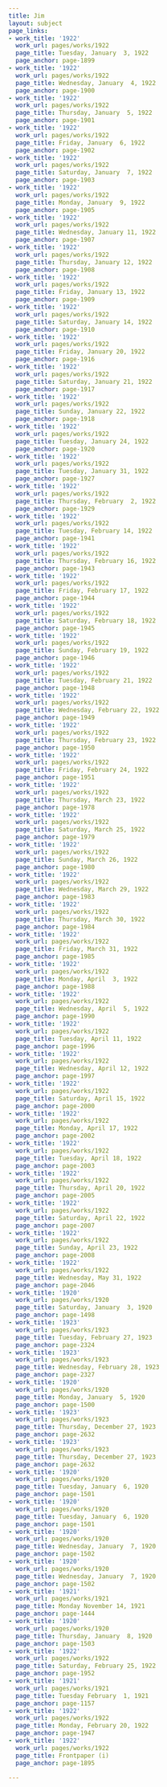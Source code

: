 ```yaml
---
title: Jim
layout: subject
page_links:
- work_title: '1922'
  work_url: pages/works/1922
  page_title: Tuesday, January  3, 1922
  page_anchor: page-1899
- work_title: '1922'
  work_url: pages/works/1922
  page_title: Wednesday, January  4, 1922
  page_anchor: page-1900
- work_title: '1922'
  work_url: pages/works/1922
  page_title: Thursday, January  5, 1922
  page_anchor: page-1901
- work_title: '1922'
  work_url: pages/works/1922
  page_title: Friday, January  6, 1922
  page_anchor: page-1902
- work_title: '1922'
  work_url: pages/works/1922
  page_title: Saturday, January  7, 1922
  page_anchor: page-1903
- work_title: '1922'
  work_url: pages/works/1922
  page_title: Monday, January  9, 1922
  page_anchor: page-1905
- work_title: '1922'
  work_url: pages/works/1922
  page_title: Wednesday, January 11, 1922
  page_anchor: page-1907
- work_title: '1922'
  work_url: pages/works/1922
  page_title: Thursday, January 12, 1922
  page_anchor: page-1908
- work_title: '1922'
  work_url: pages/works/1922
  page_title: Friday, January 13, 1922
  page_anchor: page-1909
- work_title: '1922'
  work_url: pages/works/1922
  page_title: Saturday, January 14, 1922
  page_anchor: page-1910
- work_title: '1922'
  work_url: pages/works/1922
  page_title: Friday, January 20, 1922
  page_anchor: page-1916
- work_title: '1922'
  work_url: pages/works/1922
  page_title: Saturday, January 21, 1922
  page_anchor: page-1917
- work_title: '1922'
  work_url: pages/works/1922
  page_title: Sunday, January 22, 1922
  page_anchor: page-1918
- work_title: '1922'
  work_url: pages/works/1922
  page_title: Tuesday, January 24, 1922
  page_anchor: page-1920
- work_title: '1922'
  work_url: pages/works/1922
  page_title: Tuesday, January 31, 1922
  page_anchor: page-1927
- work_title: '1922'
  work_url: pages/works/1922
  page_title: Thursday, February  2, 1922
  page_anchor: page-1929
- work_title: '1922'
  work_url: pages/works/1922
  page_title: Tuesday, February 14, 1922
  page_anchor: page-1941
- work_title: '1922'
  work_url: pages/works/1922
  page_title: Thursday, February 16, 1922
  page_anchor: page-1943
- work_title: '1922'
  work_url: pages/works/1922
  page_title: Friday, February 17, 1922
  page_anchor: page-1944
- work_title: '1922'
  work_url: pages/works/1922
  page_title: Saturday, February 18, 1922
  page_anchor: page-1945
- work_title: '1922'
  work_url: pages/works/1922
  page_title: Sunday, February 19, 1922
  page_anchor: page-1946
- work_title: '1922'
  work_url: pages/works/1922
  page_title: Tuesday, February 21, 1922
  page_anchor: page-1948
- work_title: '1922'
  work_url: pages/works/1922
  page_title: Wednesday, February 22, 1922
  page_anchor: page-1949
- work_title: '1922'
  work_url: pages/works/1922
  page_title: Thursday, February 23, 1922
  page_anchor: page-1950
- work_title: '1922'
  work_url: pages/works/1922
  page_title: Friday, February 24, 1922
  page_anchor: page-1951
- work_title: '1922'
  work_url: pages/works/1922
  page_title: Thursday, March 23, 1922
  page_anchor: page-1978
- work_title: '1922'
  work_url: pages/works/1922
  page_title: Saturday, March 25, 1922
  page_anchor: page-1979
- work_title: '1922'
  work_url: pages/works/1922
  page_title: Sunday, March 26, 1922
  page_anchor: page-1980
- work_title: '1922'
  work_url: pages/works/1922
  page_title: Wednesday, March 29, 1922
  page_anchor: page-1983
- work_title: '1922'
  work_url: pages/works/1922
  page_title: Thursday, March 30, 1922
  page_anchor: page-1984
- work_title: '1922'
  work_url: pages/works/1922
  page_title: Friday, March 31, 1922
  page_anchor: page-1985
- work_title: '1922'
  work_url: pages/works/1922
  page_title: Monday, April  3, 1922
  page_anchor: page-1988
- work_title: '1922'
  work_url: pages/works/1922
  page_title: Wednesday, April  5, 1922
  page_anchor: page-1990
- work_title: '1922'
  work_url: pages/works/1922
  page_title: Tuesday, April 11, 1922
  page_anchor: page-1996
- work_title: '1922'
  work_url: pages/works/1922
  page_title: Wednesday, April 12, 1922
  page_anchor: page-1997
- work_title: '1922'
  work_url: pages/works/1922
  page_title: Saturday, April 15, 1922
  page_anchor: page-2000
- work_title: '1922'
  work_url: pages/works/1922
  page_title: Monday, April 17, 1922
  page_anchor: page-2002
- work_title: '1922'
  work_url: pages/works/1922
  page_title: Tuesday, April 18, 1922
  page_anchor: page-2003
- work_title: '1922'
  work_url: pages/works/1922
  page_title: Thursday, April 20, 1922
  page_anchor: page-2005
- work_title: '1922'
  work_url: pages/works/1922
  page_title: Saturday, April 22, 1922
  page_anchor: page-2007
- work_title: '1922'
  work_url: pages/works/1922
  page_title: Sunday, April 23, 1922
  page_anchor: page-2008
- work_title: '1922'
  work_url: pages/works/1922
  page_title: Wednesday, May 31, 1922
  page_anchor: page-2046
- work_title: '1920'
  work_url: pages/works/1920
  page_title: Saturday, January  3, 1920
  page_anchor: page-1498
- work_title: '1923'
  work_url: pages/works/1923
  page_title: Tuesday, February 27, 1923
  page_anchor: page-2324
- work_title: '1923'
  work_url: pages/works/1923
  page_title: Wednesday, February 28, 1923
  page_anchor: page-2327
- work_title: '1920'
  work_url: pages/works/1920
  page_title: Monday, January  5, 1920
  page_anchor: page-1500
- work_title: '1923'
  work_url: pages/works/1923
  page_title: Thursday, December 27, 1923
  page_anchor: page-2632
- work_title: '1923'
  work_url: pages/works/1923
  page_title: Thursday, December 27, 1923
  page_anchor: page-2632
- work_title: '1920'
  work_url: pages/works/1920
  page_title: Tuesday, January  6, 1920
  page_anchor: page-1501
- work_title: '1920'
  work_url: pages/works/1920
  page_title: Tuesday, January  6, 1920
  page_anchor: page-1501
- work_title: '1920'
  work_url: pages/works/1920
  page_title: Wednesday, January  7, 1920
  page_anchor: page-1502
- work_title: '1920'
  work_url: pages/works/1920
  page_title: Wednesday, January  7, 1920
  page_anchor: page-1502
- work_title: '1921'
  work_url: pages/works/1921
  page_title: Monday November 14, 1921
  page_anchor: page-1444
- work_title: '1920'
  work_url: pages/works/1920
  page_title: Thursday, January  8, 1920
  page_anchor: page-1503
- work_title: '1922'
  work_url: pages/works/1922
  page_title: Saturday, February 25, 1922
  page_anchor: page-1952
- work_title: '1921'
  work_url: pages/works/1921
  page_title: Tuesday February  1, 1921
  page_anchor: page-1157
- work_title: '1922'
  work_url: pages/works/1922
  page_title: Monday, February 20, 1922
  page_anchor: page-1947
- work_title: '1922'
  work_url: pages/works/1922
  page_title: Frontpaper (i)
  page_anchor: page-1895

---
```

